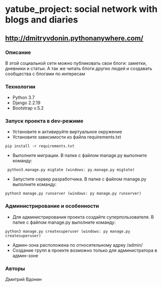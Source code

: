 # yatube_project: social network with blogs and diaries
## http://dmitryvdonin.pythonanywhere.com/
### Описание
В этой социальной сети можно публиковать свои блоги: заметки, дневники и статьи. А так же читать блоги других людей и создавать сообщества с блогами по интересам
### Технологии
- Python 3.7
- Django 2.2.19
- Bootstrap v.5.2
### Запуск проекта в dev-режиме
- Установите и активируйте виртуальное окружение
- Установите зависимости из файла requirements.txt
```
pip install -r requirements.txt
``` 
- Выполните миграции. В папке с файлом manage.py выполните команду:
```
 python3.manage.py migtate (windows: py.manage.py migtate)
 ```
- Запустите сервер разработчика. В папке с файлом manage.py выполните команду:
```
python3 manage.py runserver (windows: py manage.py runserver)
```
### Администрирование и особенности
- Для администрирования проекта создайте суперпользователя. В папке с файлом manage.py выполните команду:
```
python3 manage.py createsuperuser (windows: py manage.py createsuperuser)
```
- Админ-зона расположена по относительному адреу /admin/
- Создание групп в проекте возможно только для администратора в админ-зоне
### Авторы
Дмитрий Вдонин
